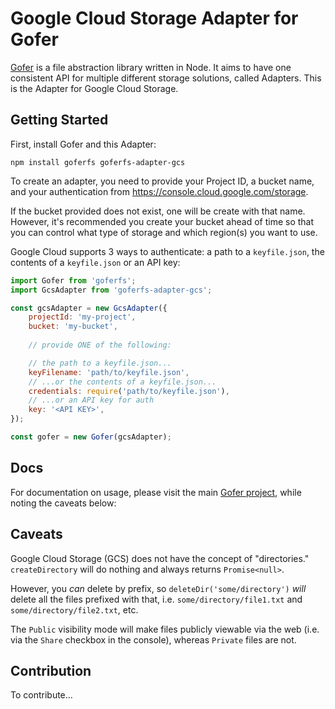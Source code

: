 # Google Cloud Storage Adapter for Gofer

[Gofer](https://github.com/cohesivelabs/goferfs) is a file abstraction library written in Node. It aims to have one consistent API for multiple different storage solutions, called Adapters. This is the Adapter for Google Cloud Storage.


## Getting Started

First, install Gofer and this Adapter:

```
npm install goferfs goferfs-adapter-gcs
```

To create an adapter, you need to provide your Project ID, a bucket name, and your authentication from https://console.cloud.google.com/storage.

If the bucket provided does not exist, one will be create with that name. However, it's recommended you create your bucket ahead of time so that you can control what type of storage and which region(s) you want to use. 
 
Google Cloud supports 3 ways to authenticate: a path to a `keyfile.json`, the contents of a `keyfile.json` or an API key:
 

```js
import Gofer from 'goferfs';
import GcsAdapter from 'goferfs-adapter-gcs';

const gcsAdapter = new GcsAdapter({
    projectId: 'my-project',
    bucket: 'my-bucket',
    
    // provide ONE of the following:

    // the path to a keyfile.json...
    keyFilename: 'path/to/keyfile.json',
    // ...or the contents of a keyfile.json...
    credentials: require('path/to/keyfile.json'),
    // ...or an API key for auth
    key: '<API KEY>',
});

const gofer = new Gofer(gcsAdapter);
```

## Docs

For documentation on usage, please visit the main [Gofer project](https://github.com/cohesivelabs/goferfs), while noting the caveats below:

## Caveats

Google Cloud Storage (GCS) does not have the concept of "directories." `createDirectory` will do nothing and always returns `Promise<null>`.

However, you _can_ delete by prefix, so `deleteDir('some/directory')` _will_ delete all the files prefixed with that, i.e. `some/directory/file1.txt` and `some/directory/file2.txt`, etc.

The `Public` visibility mode will make files publicly viewable via the web (i.e. via the `Share` checkbox in the console), whereas `Private` files are not. 

## Contribution

To contribute...
